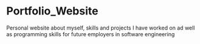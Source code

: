 # Portfolio_Website

Personal website about myself, skills and projects I have worked on ad well as programming skills for future employers in software engineering 

